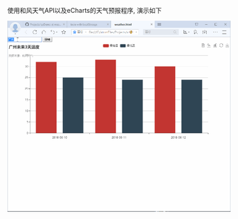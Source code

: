 使用和风天气API以及eCharts的天气预报程序, 演示如下


![image](https://github.com/alexguo2016/Projects/blob/master/weather/weather.gif)

